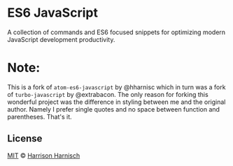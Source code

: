 # ES6 JavaScript
A collection of commands and ES6 focused snippets for optimizing modern JavaScript development productivity.

# Note:
This is a fork of `atom-es6-javascript` by @hharnisc which in turn was a fork of `turbo-javascript` by @extrabacon.
The only reason for forking this wonderful project was the difference in styling between me and the original author.
Namely I prefer single quotes and no space between function and parentheses. That's it.

## License
[MIT](LICENSE.md) © [Harrison Harnisch](https://github.com/hharnisc)
